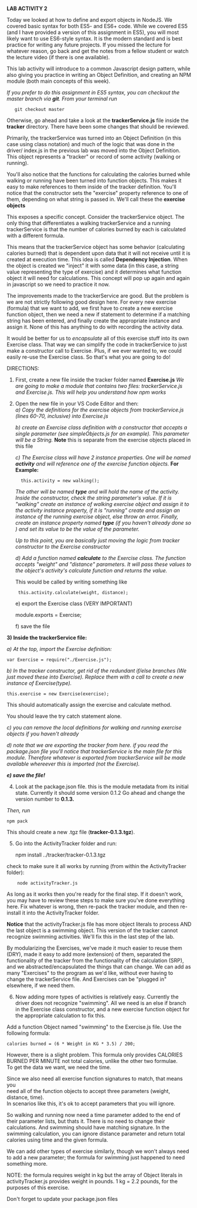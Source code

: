 **LAB ACTIVITY 2**

Today we looked at how to define and export objects in NodeJS.  We covered
basic syntax for both ES5- and ES6+ code.  While we covered ES5 (and I have
provided a version of this assignment in ES5), you will most likely want to
use ES6-style syntax.  It is the modern standard and is best practice for
writing any future projects.  If you missed the lecture for whatever reason,
go back and get the notes from a fellow student or watch the lecture video
(if there is one available).

This lab activity will introduce to a common Javascript design pattern, while
also giving you practice in writing an Object Definition, and creating an NPM
module (both main concepts of this week).

*If you prefer to do this assignment in ES5 syntax, you can checkout the
master branch via **git**.  From your terminal run*
       
       git checkout master


Otherwise, go ahead and take a look at the **trackerService.js** file inside
the **tracker** directory.  There have been some changes that should be
reviewed.

Primarily, the trackerService was turned into an Object Definition (in this
case using class notation) and much of the logic that was done in the driver/
index.js in the previous lab was moved into the Object Definition.  This object
represents a "tracker" or record of some activity (walking or running).  

You'll also notice that the functions for calculating the calories burned while
walking or running have been turned into function objects. This makes it easy
to make references to them inside of the tracker definition.  You'll notice
that the constructor sets the "exercise" property reference to one of them,
depending on what string is passed in.  We'll call these the **exercise objects**

This exposes a specific concept.  Consider the trackerService object.  The only
thing that differentiates a walking trackerService and a running
trackerService is that the number of calories burned by each is calculated
with a different formula.

This means that the trackerService object has some behavior (calculating
calories burned) that is dependent upon data that it will not receive until
it is created at execution time.  This idea is called **Dependency Injection**.
When the object is created we "inject" it with some data (in this case, a
string value representing the type of exercise) and it determines what
function object it will need for calculations.  This concept will pop up again
and again in javascript so we need to practice it now.

The improvements made to the trackerService are good.  But the problem is we
are not strictly following good design here.  For every new exercise (formula)
that we want to add, we first have to create a new exercise function object,
then we need a new if statement to determine if a matching string has  been
entered, and finally create the appropriate instance and assign it.   None of
this has anything to do with recording the activity data.

It would be better for us to *encapsulate* all of this exercise stuff into its
own Exercise class. That way we can simplify the code in trackerService
to just make a constructor call to Exercise. Plus, if we ever wanted to, we
could easily re-use the Exercise class. So that's what you are going to do!

DIRECTIONS:

1) First, create a new file inside the tracker folder named **Exercise.js**
*We are going to make a module that contains two files: trackerService.js and
Exercise.js.  This will help you understand how npm works*

2)  Open the new file in your VS Code Editor and then:  
    *a) Copy the definitions for the exercise objects from trackerService.js
    (lines 60-70, inclusive) into Exercise.js*
    
    *b) create an Exercise class definition with a  constructor that accepts a
    single parameter (see simpleObjects.js for an example).  This parameter
    will be a String.*
    **Note** this is separate from the exercise objects placed in this file  
    
    *c)  The Exercise class  will have 2 instance properties. One will be named
    **activity** and will reference one of the exercise function objects.*
    **For Example:**

    	  this.activity = new walking();  
  
    *The other will be named **type** and will hold the name of the activity.
    Inside the constructor, check the string parameter's value.  If it is
    "walking" create an instance of walking exercise object and assign it to
    the activity instance property, if it is "running" create and assign an
    instance of the running exercise object, else throw an error.  Finally,
    create an instance  property named **type** (if you haven't already done so
    ) and set its value to be the value of the parameter.*

    *Up to this point, you are  basically just moving the logic from
    tracker constructor to the Exercise constructor*

    *d) Add a  function named **calculate** to the Exercise class.
    The function accepts "weight" and "distance" parameters.  It will pass
    these values to the object's activity's calculate function and returns
    the value.*

    This would be called by writing something like  

    	 this.activity.calculate(weight, distance);

    e) export the Exercise class (VERY IMPORTANT)

       module.exports = Exercise;

    f) save the file

**3) Inside the trackerService file:**

   *a) At the top, import the Exercise definition:*
  
    var Exercise = require("./Exercise.js");
  
   *b) In the tracker constructor, get rid of the redundant if/else branches
   (We just moved these into Exercise).  Replace them with a call to create a
   new instance of Exercise(type).*  
  
    this.exercise = new Exercise(exercise);

This should automatically assign the exercise and calculate method.

   You should leave the try catch statement alone.
   
   *c) you can remove the local definitions for walking and running exercise
   objects if you haven't already*

   *d) note that we are exporting the tracker from here.  if you read the
   package.json file you'll notice that trackerService is the main file for
   this module. Therefore whatever is exported from trackerService will be
   made available whereever this is imported (not the Exercise).*

   ***e) save the file!***
   
4) Look at the package.json file. this is the module metadata from its initial
state.  Currently it should some version 0.1.2  Go ahead and change the
version number to **0.1.3.**

*Then, run*

	npm pack

This should create a new .tgz file (**tracker-0.1.3.tgz**).

5) Go into the ActivityTracker folder and run:

      npm install ../tracker/tracker-0.1.3.tgz

check to make sure it all works by running (from within the ActivityTracker
folder):

		node activityTracker.js

As long as it works then you're ready for the final step.
If it doesn't work, you may have to review these steps to make sure you've done
everything here.  Fix whatever is wrong, then re-pack the tracker module,
and then re-install it into the ActivityTracker folder.

**Notice**
that the activityTracker.js file has more object literals to process AND the
last object is a swimming object.  This version of the tracker cannot recognize
swimming activities.  We'll fix this in the last step of the lab.

By modularizing the Exercises, we've made it much easier to reuse them (DRY),
made it easy to add more (extension) of them, separated the
functionality of the tracker from the functionality of the calculation (SRP),
and we abstracted/encapsulated the things that can change.  We can add as many
"Exercises" to the program as we'd like, without ever having to change the
trackerService file. And Exercises can be "plugged in" elsewhere, if we need
them.

6) Now adding more types of activities is relatively easy. Currently the driver
does not recognize "swimming". All we need is an else if branch in the
Exercise class constructor, and a new exercise function object for the
appropriate calculation to fix this.

Add a function Object named "swimming" to the Exercise.js file. Use the
following formula:  

    calories burned = (6 * Weight in KG * 3.5) / 200;
  
However, there is a slight problem. This formula only provides CALORIES BURNED
PER MINUTE not total calories, unlike the other two formulae.  
To get the data we want, we need the time.  
  
Since we also need all exercise function signatures to match, that means you  
need all of the function objects  to accept three parameters (weight, distance,
time).  
In scenarios like this, it's ok to accept parameters that you will ignore.  

So walking and running now need a time parameter added to  the end of their
parameter lists, but thats it. There is no need to change their calculations.
And swimming should have matching signature. In the swimming calculation,
you can ignore distance parameter and return total calories using time and the
given formula.

We can add other types of exercise similarly, though we won't always
need to add a new parameter; the formula for swimming just happened to need
something more.


NOTE: the formula requires weight in kg but the array of Object literals in
activityTracker.js provides weight in pounds.  1 kg = 2.2 pounds, for the
purposes of this exercise.

Don't forget to update your package.json files